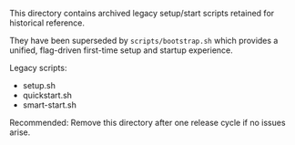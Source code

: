This directory contains archived legacy setup/start scripts retained for historical reference.

They have been superseded by `scripts/bootstrap.sh` which provides a unified, flag-driven first-time setup and startup experience.

Legacy scripts:
 - setup.sh
 - quickstart.sh
 - smart-start.sh

Recommended: Remove this directory after one release cycle if no issues arise.